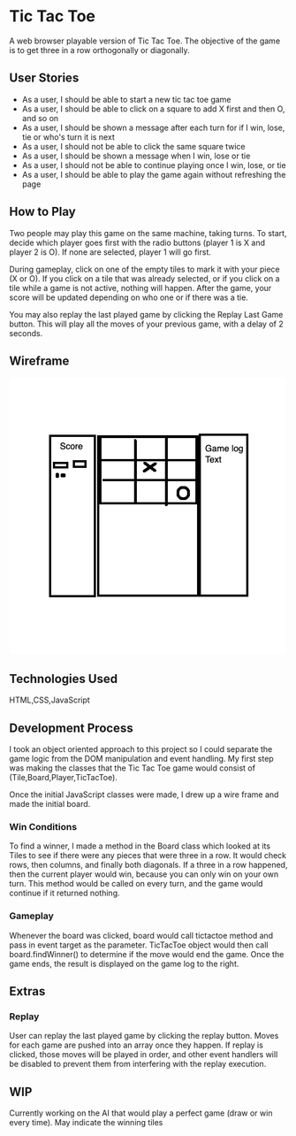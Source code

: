 # Tic Tac Toe
A web browser playable version of Tic Tac Toe. The objective of the game is to get three in a row orthogonally or diagonally.

## User Stories
- As a user, I should be able to start a new tic tac toe game
- As a user, I should be able to click on a square to add X first and then O, and so on
- As a user, I should be shown a message after each turn for if I win, lose, tie or who's turn it is next
- As a user, I should not be able to click the same square twice
- As a user, I should be shown a message when I win, lose or tie
- As a user, I should not be able to continue playing once I win, lose, or tie
- As a user, I should be able to play the game again without refreshing the page

## How to Play
Two people may play this game on the same machine, taking turns.
To start, decide which player goes first with the radio buttons (player 1 is X and player 2 is O). If none are selected, player 1 will go first.

During gameplay, click on one of the empty tiles to mark it with your piece (X or O). If you click on a tile that was already selected, or if you click on a tile while a game is not active, nothing will happen. After the game, your score will be updated depending on who one or if there was a tie.

You may also replay the last played game by clicking the Replay Last Game button. This will play all the moves of your previous game, with a delay of 2 seconds.

## Wireframe
![wireframe](/assets/TTT_WireFrame.png)

## Technologies Used
HTML,CSS,JavaScript

## Development Process
I took an object oriented approach to this project so I could separate the game logic from the DOM manipulation and event handling. My first step was making the classes that the Tic Tac Toe game would consist of (Tile,Board,Player,TicTacToe).

Once the initial JavaScript classes were made, I drew up a wire frame and made the initial board.

### Win Conditions
To find a winner, I made a method in the Board class which looked at its Tiles to see if there were any pieces that were three in a row. It would check rows, then columns, and finally both diagonals. If a three in a row happened, then the current player would win, because you can only win on your own turn. This method would be called on every turn, and the game would continue if it returned nothing.

### Gameplay
Whenever the board was clicked, board would call tictactoe method and pass in event target as the parameter. TicTacToe object would then call board.findWinner() to determine if the move would end the game. Once the game ends, the result is displayed on the game log to the right.

## Extras
### Replay
User can replay the last played game by clicking the replay button. Moves for each game are pushed into an array once they happen. If replay is clicked, those moves will be played in order, and other event handlers will be disabled to prevent them from interfering with the replay execution.

## WIP
Currently working on the AI that would play a perfect game (draw or win every time).
May indicate the winning tiles